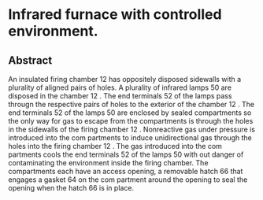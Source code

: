 # Infrared furnace with controlled environment.

## Abstract
An insulated firing chamber 12 has oppositely disposed sidewalls with a plurality of aligned pairs of holes. A plurality of infrared lamps 50 are disposed in the chamber 12 . The end terminals 52 of the lamps pass througn the respective pairs of holes to the exterior of the chamber 12 . The end terminals 52 of the lamps 50 are enclosed by sealed compartments so the only way for gas to escape from the compartments is through the holes in the sidewalls of the firing chamber 12 . Nonreactive gas under pressure is introduced into the com partments to induce unidirectional gas through the holes into the firing chamber 12 . The gas introduced into the com partments cools the end terminals 52 of the lamps 50 with out danger of contaminating the environment inside the firing chamber. The compartments each have an access opening, a removable hatch 66 that engages a gasket 64 on the com partment around the opening to seal the opening when the hatch 66 is in place.